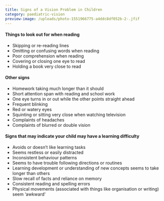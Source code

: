 ```yaml
---
title: Signs of a Vision Problem in Children
category: paediatric-vision
preview-image: /uploads/photo-1551966775-a4ddc8df052b-2-.jfif
---
```

#### Things to look out for when reading

* Skipping or re-reading lines
* Omitting or confusing words when reading
* Poor comprehension when reading
* Covering or closing one eye to read
* Holding a book very close to read

#### Other signs

* Homework taking much longer than it should
* Short attention span with reading and school work
* One eye turns in or out while the other points straight ahead
* Frequent blinking
* Red or watery eyes
* Squinting or sitting very close when watching television
* Complaints of headaches
* Complaints of blurred or double vision

#### Signs that may indicate your child may have a learning difficulty

* Avoids or doesn’t like learning tasks 
* Seems restless or easily distracted
* Inconsistent behaviour patterns 
* Seems to have trouble following directions or routines
* Learning development or understanding of new concepts seems to take longer than others
* Slow recall of facts and reliance on memory
* Consistent reading and spelling errors
* Physical movements (associated with things like organisation or writing) seem ‘awkward'

